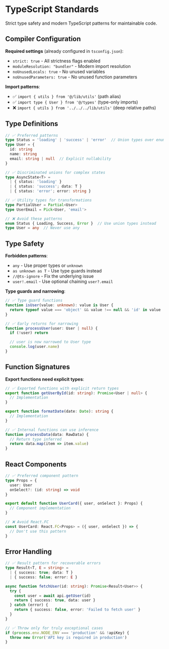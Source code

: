# TypeScript Standards

Strict type safety and modern TypeScript patterns for maintainable code.

## Compiler Configuration

**Required settings** (already configured in `tsconfig.json`):
- `strict: true` - All strictness flags enabled
- `moduleResolution: "bundler"` - Modern import resolution
- `noUnusedLocals: true` - No unused variables
- `noUnusedParameters: true` - No unused function parameters

**Import patterns**:
- ✅ `import { utils } from '@/lib/utils'` (path alias)
- ✅ `import type { User } from '@/types'` (type-only imports)
- ❌ `import { utils } from '../../../lib/utils'` (deep relative paths)

## Type Definitions

```typescript
// ✅ Preferred patterns
type Status = 'loading' | 'success' | 'error'  // Union types over enums
type User = {
  id: string
  name: string
  email: string | null  // Explicit nullability
}

// ✅ Discriminated unions for complex states
type AsyncState<T> =
  | { status: 'loading' }
  | { status: 'success'; data: T }
  | { status: 'error'; error: string }

// ✅ Utility types for transformations
type PartialUser = Partial<User>
type UserEmail = Pick<User, 'email'>

// ❌ Avoid these patterns
enum Status { Loading, Success, Error }  // Use union types instead
type User = any  // Never use any
```

## Type Safety

**Forbidden patterns**:
- `any` - Use proper types or `unknown`
- `as unknown as T` - Use type guards instead
- `//@ts-ignore` - Fix the underlying issue
- `user!.email` - Use optional chaining `user?.email`

**Type guards and narrowing**:
```typescript
// ✅ Type guard functions
function isUser(value: unknown): value is User {
  return typeof value === 'object' && value !== null && 'id' in value
}

// ✅ Early returns for narrowing
function processUser(user: User | null) {
  if (!user) return

  // user is now narrowed to User type
  console.log(user.name)
}
```

## Function Signatures

**Export functions need explicit types**:
```typescript
// ✅ Exported functions with explicit return types
export function getUserById(id: string): Promise<User | null> {
  // Implementation
}

export function formatDate(date: Date): string {
  // Implementation
}

// ✅ Internal functions can use inference
function processData(data: RawData) {
  // Return type inferred
  return data.map(item => item.value)
}
```

## React Components

```typescript
// ✅ Preferred component pattern
type Props = {
  user: User
  onSelect?: (id: string) => void
}

export default function UserCard({ user, onSelect }: Props) {
  // Component implementation
}

// ❌ Avoid React.FC
const UserCard: React.FC<Props> = ({ user, onSelect }) => {
  // Don't use this pattern
}
```

## Error Handling

```typescript
// ✅ Result pattern for recoverable errors
type Result<T, E = string> =
  | { success: true; data: T }
  | { success: false; error: E }

async function fetchUser(id: string): Promise<Result<User>> {
  try {
    const user = await api.getUser(id)
    return { success: true, data: user }
  } catch (error) {
    return { success: false, error: 'Failed to fetch user' }
  }
}

// ✅ Throw only for truly exceptional cases
if (process.env.NODE_ENV === 'production' && !apiKey) {
  throw new Error('API key is required in production')
}
```
